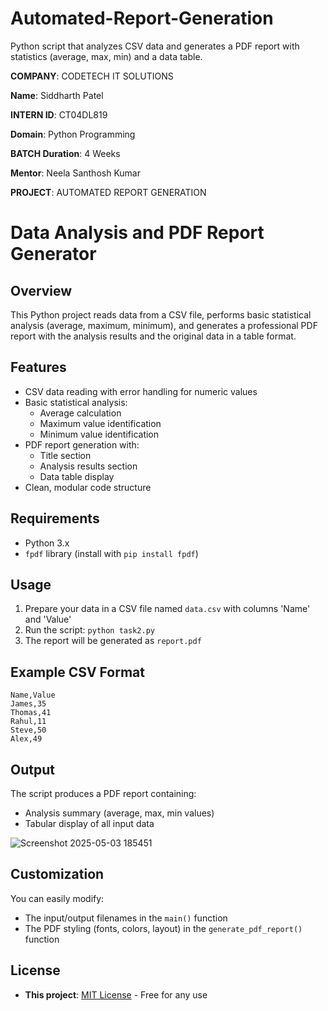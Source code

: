 # Automated-Report-Generation
Python script that analyzes CSV data and generates a PDF report with statistics (average, max, min) and a data table.

**COMPANY**: CODETECH IT SOLUTIONS

**Name**: Siddharth Patel

**INTERN ID**: CT04DL819

**Domain**: Python Programming

**BATCH Duration**: 4 Weeks

**Mentor**: Neela Santhosh Kumar

**PROJECT**: AUTOMATED REPORT GENERATION

# Data Analysis and PDF Report Generator

## Overview

This Python project reads data from a CSV file, performs basic statistical analysis (average, maximum, minimum), and generates a professional PDF report with the analysis results and the original data in a table format.

## Features

- CSV data reading with error handling for numeric values
- Basic statistical analysis:
  - Average calculation
  - Maximum value identification
  - Minimum value identification
- PDF report generation with:
  - Title section
  - Analysis results section
  - Data table display
- Clean, modular code structure

## Requirements

- Python 3.x
- `fpdf` library (install with `pip install fpdf`)

## Usage

1. Prepare your data in a CSV file named `data.csv` with columns 'Name' and 'Value'
2. Run the script: `python task2.py`
3. The report will be generated as `report.pdf`

## Example CSV Format

```
Name,Value
James,35
Thomas,41
Rahul,11
Steve,50
Alex,49
```

## Output

The script produces a PDF report containing:
- Analysis summary (average, max, min values)
- Tabular display of all input data
  
![Screenshot 2025-05-03 185451](https://github.com/user-attachments/assets/2674ecec-9208-48d0-b60d-611085de26d9)


## Customization

You can easily modify:
- The input/output filenames in the `main()` function
- The PDF styling (fonts, colors, layout) in the `generate_pdf_report()` function

## License
- **This project**: [MIT License](LICENSE) - Free for any use  
